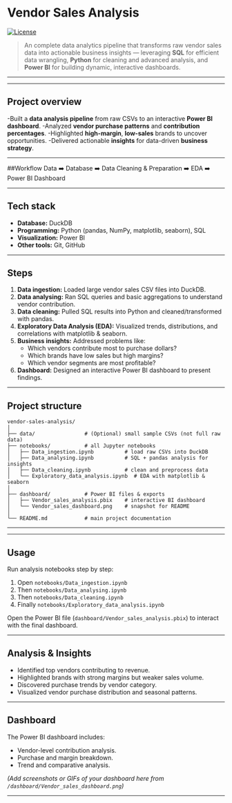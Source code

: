 # Vendor Sales Analysis

[![License](https://img.shields.io/badge/License-MIT-blue.svg)](LICENSE)

> An complete data analytics pipeline that transforms raw vendor sales data into actionable business insights — leveraging **SQL** for efficient data wrangling, **Python** for cleaning and  advanced analysis, and **Power BI** for building dynamic, interactive dashboards.
---



---

## Project overview

-Built a **data analysis pipeline** from raw CSVs to an interactive **Power BI dashboard**.
-Analyzed **vendor purchase patterns** and **contribution percentages**.
-Highlighted **high-margin**, **low-sales** brands to uncover opportunities.
-Delivered actionable **insights** for data-driven **business strategy**.

---
##Workflow
Data ➡️ Database ➡️ Data Cleaning & Preparation ➡️ EDA ➡️ Power BI Dashboard

---

## Tech stack
- **Database:** DuckDB
- **Programming:** Python (pandas, NumPy, matplotlib, seaborn), SQL
- **Visualization:** Power BI
- **Other tools:** Git, GitHub

---

## Steps
1. **Data ingestion:** Loaded large vendor sales CSV files into DuckDB.
2. **Data analysing:** Ran SQL queries and basic aggregations to understand vendor contribution.
3. **Data cleaning:** Pulled SQL results into Python and cleaned/transformed with pandas.
4. **Exploratory Data Analysis (EDA):** Visualized trends, distributions, and correlations with matplotlib & seaborn.
5. **Business insights:** Addressed problems like:
   - Which vendors contribute most to purchase dollars?
   - Which brands have low sales but high margins?
   - Which vendor segments are most profitable?
6. **Dashboard:** Designed an interactive Power BI dashboard to present findings.

---

## Project structure
```
vendor-sales-analysis/
│
├── data/                # (Optional) small sample CSVs (not full raw data)
├── notebooks/           # all Jupyter notebooks
│   ├── Data_ingestion.ipynb          # load raw CSVs into DuckDB
│   ├── Data_analysing.ipynb          # SQL + pandas analysis for insights
│   ├── Data_cleaning.ipynb           # clean and preprocess data
│   └── Exploratory_data_analysis.ipynb  # EDA with matplotlib & seaborn
│
├── dashboard/           # Power BI files & exports
│   ├── Vendor_sales_analysis.pbix    # interactive BI dashboard
│   └── Vendor_sales_dashboard.png    # snapshot for README
│
└── README.md            # main project documentation

```

---



---

## Usage
Run analysis notebooks step by step:
1. Open `notebooks/Data_ingestion.ipynb`
2. Then `notebooks/Data_analysing.ipynb`
3. Then `notebooks/Data_cleaning.ipynb`
4. Finally `notebooks/Exploratory_data_analysis.ipynb`


Open the Power BI file (`dashboard/Vendor_sales_analysis.pbix`) to interact with the final dashboard.

---

## Analysis & Insights
- Identified top vendors contributing to revenue.
- Highlighted brands with strong margins but weaker sales volume.
- Discovered purchase trends by vendor category.
- Visualized vendor purchase distribution and seasonal patterns.

---

## Dashboard
The Power BI dashboard includes:
- Vendor-level contribution analysis.
- Purchase and margin breakdown.
- Trend and comparative analysis.

*(Add screenshots or GIFs of your dashboard here from `/dashboard/Vendor_sales_dashboard.png`)*

---





